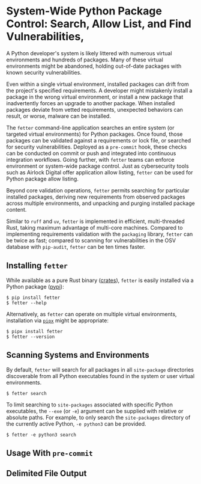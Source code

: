 

<!--
# `fetter`: A Command-line tool for system-wide Python package allow-listing and vulnerability scanning
# Scan Your Entire System for Python Packages with Vulnerabilities
-->

# System-Wide Python Package Control: Search, Allow List, and Find Vulnerabilities,


A Python developer's system is likely littered with numerous virtual environments and hundreds of packages. Many of these virtual environments might be abandoned, holding out-of-date packages with known security vulnerabilities.

Even within a single virtual environment, installed packages can drift from the project's specified requirements. A developer might mistakenly install a package in the wrong virtual environment, or install a new package that inadvertently forces an upgrade to another package. When installed packages deviate from vetted requirements, unexpected behaviors can result, or worse, malware can be installed.

The `fetter` command-line application searches an entire system (or targeted virtual environments) for Python packages. Once found, those packages can be validated against a requirements or lock file, or searched for security vulnerabilities. Deployed as a `pre-commit` hook, these checks can be conducted on commit or push and integrated into continuous integration workflows. Going further, with `fetter` teams can enforce environment or system-wide package control. Just as cybersecurity tools such as Airlock Digital offer application allow listing, `fetter` can be used for Python package allow listing.

Beyond core validation operations, `fetter` permits searching for particular installed packages, deriving new requirements from observed packages across multiple environments, and unpacking and purging installed package content.

Similar to `ruff` and `uv`, `fetter` is implemented in efficient, multi-threaded Rust, taking maximum advantage of multi-core machines. Compared to implementing requirements validation with the `packaging` library, `fetter` can be twice as fast; compared to scanning for vulnerabilities in the OSV database with `pip-audit`, `fetter` can be ten times faster.

## Installing `fetter`

While available as a pure Rust binary ([crates](https://crates.io/crates/fetter)), `fetter` is easily installed via a Python package ([pypi](https://pypi.org/project/fetter)):

```
$ pip install fetter
$ fetter --help
```

Alternatively, as `fetter` can operate on multiple virtual environments, installation via [`pipx`](https://pipx.pypa.io) might be appropriate:

```
$ pipx install fetter
$ fetter --version
```

## Scanning Systems and Environments

By default, `fetter` will search for all packages in all `site-package` directories discoverable from all Python executables found in the system or user virtual environments.

```
$ fetter search
```

To limit searching to `site-packages` associated with specific Python executables, the `--exe` (or `-e`) argument can be supplied with relative or absolute paths. For example, to only search the `site-packages` directory of the currently active Python, `-e python3` can be provided.

```
$ fetter -e python3 search
```




## Usage With `pre-commit`


## Delimited File Output